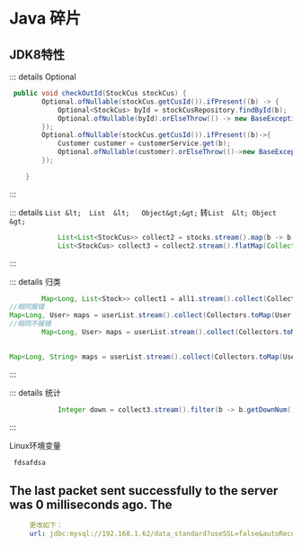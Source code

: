 # Java 碎片



## JDK8特性



::: details  Optional 

```java
 public void checkOutId(StockCus stockCus) {
        Optional.ofNullable(stockCus.getCusId()).ifPresent((b) -> {
            Optional<StockCus> byId = stockCusRepository.findById(b);
            Optional.ofNullable(byId).orElseThrow(() -> new BaseException("记录不存在"));
        });
        Optional.ofNullable(stockCus.getCusId()).ifPresent((b)->{
            Customer customer = customerService.get(b);
            Optional.ofNullable(customer).orElseThrow(()->new BaseException("记录不存在"));
        });

    }
```

:::


::: details   `List &lt;  List  &lt;   Object&gt;&gt;` 转`List  &lt; Object &gt;`

```java
            List<List<StockCus>> collect2 = stocks.stream().map(b -> b.getStockCusList()).collect(Collectors.toList());
            List<StockCus> collect3 = collect2.stream().flatMap(Collection::stream).collect(Collectors.toList());
```

:::

:::   details  归类

```java
        Map<Long, List<Stock>> collect1 = all1.stream().collect(Collectors.groupingBy(b -> b.getBrandId()));
//相同报错
Map<Long, User> maps = userList.stream().collect(Collectors.toMap(User::getId,Function.identity()));
//相同不报错
        Map<Long, User> maps = userList.stream().collect(Collectors.toMap(User::getId, Function.identity(), (key1, key2) -> key2));

   
Map<Long, String> maps = userList.stream().collect(Collectors.toMap(User::getId, User::getAge, (key1, key2) -> key2));


```

:::

:::  details  统计

```java
            Integer down = collect3.stream().filter(b -> b.getDownNum() != null).map(StockCus::getDownNum).reduce(Integer::sum).orElse(null);

```

:::



Linux环境变量



```java
 fdsafdsa 
```



## The last packet sent successfully to the server was 0 milliseconds ago. The

```yml
     更改如下：
     url: jdbc:mysql://192.168.1.62/data_standard?useSSL=false&autoReconnect=true&characterEncoding=UTF-8&nullCatalogMeansCurrent=true&autoReconnect=true&failOverReadOnly=false&maxReconnects=100

```

